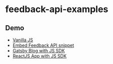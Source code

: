 # feedback-api-examples

## Demo
* [Vanilla JS](https://yarokon.github.io/feedback-api-examples/examples/vanilla-js/)
* [Embed Feedback API snippet](/examples/vanilla-js-snippet/README.md)
* [Gatsby Blog with JS SDK](/examples/gatsby-with-sdk/README.md)
* [ReactJS App with JS SDK](/examples/reactjs-with-sdk/README.md)
